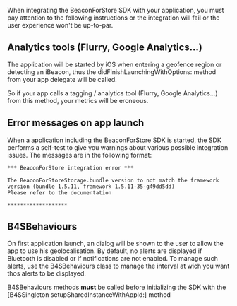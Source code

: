 When integrating the BeaconForStore SDK with your application, you must pay attention to the following instructions or the integration will fail or the user experience won't be up-to-par.

## Analytics tools (Flurry, Google Analytics...)

The application will be started by iOS when entering a geofence region or detecting an iBeacon, thus the didFinishLaunchingWithOptions: method from your app delegate will be called.

So if your app calls a tagging / analytics tool (Flurry, Google Analytics...) from this method, your metrics will be eroneous.

## Error messages on app launch

When a application including the BeaconForStore SDK is started, the SDK performs a self-test to give you warnings about various possible integration issues. The messages are in the following format:

	*** BeaconForStore integration error ***

	The BeaconForStoreStorage.bundle version to not match the framework version (bundle 1.5.11, framework 1.5.11-35-g49dd5dd)
	Please refer to the documentation

	*******************


## B4SBehaviours

On first application launch, an dialog will be shown to the user to allow the app to use his geolocalisation. By default, no alerts are displayed if Bluetooth is disabled or if notifications are not enabled. To manage such alerts, use the B4SBehaviours class to manage the interval at wich you want thos alerts to be displayed.

B4SBehaviours methods **must** be called before initializing the SDK with the [B4SSingleton setupSharedInstanceWithAppId:] method
